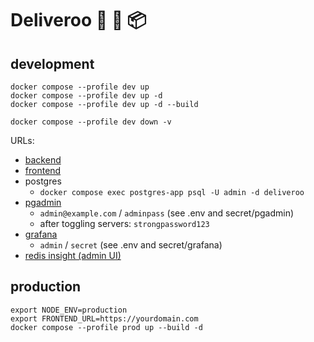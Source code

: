 # Deliveroo 🚚 🚛 📦

## development

    docker compose --profile dev up
    docker compose --profile dev up -d
    docker compose --profile dev up -d --build

    docker compose --profile dev down -v

URLs:
- [backend](http://localhost:3000)
- [frontend](http://localhost:4200)
- postgres
  - `docker compose exec postgres-app psql -U admin -d deliveroo`
- [pgadmin](http://localhost:5050)
  - `admin@example.com` / `adminpass` (see .env and secret/pgadmin)
  - after toggling servers: `strongpassword123`
- [grafana](http://localhost:3001)
  - `admin` / `secret` (see .env and secret/grafana)
- [redis insight (admin UI)](http://localhost:5540)

## production

    export NODE_ENV=production
    export FRONTEND_URL=https://yourdomain.com
    docker compose --profile prod up --build -d

